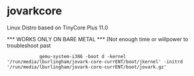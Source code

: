 # jovarkcore
Linux Distro based on TinyCore Plus 11.0


*** WORKS ONLY ON BARE METAL ***
(Not enough time or willpower to troubleshoot past 

                qemu-system-i386 -boot d -kernel '/run/media/lburlingham/jovark-core-currENT/boot/jkernel' -initrd '/run/media/lburlingham/jovark-core-currENT/boot/jovark.gz'
